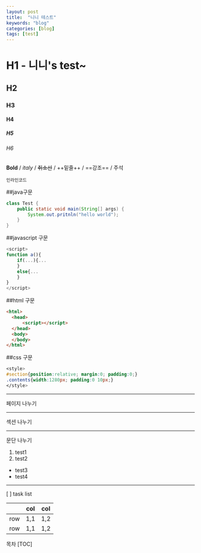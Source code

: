 ```yaml
---
layout: post
title:  "니니 테스트"
keywords: "blog"
categories: [blog]
tags: [test]
---
```


# H1 - 니니's test~
## H2
### H3
#### H4
##### H5
###### H6

**Bold** / *italy* / ~~취소선~~ / ++밑줄++ / ==강조== / 주석 <!--주석-->

`인라인코드`

##java구문
```java
class Test {
    public static void main(String[] args) {
        System.out.pritnln("hello world");
    }
}
```

##javascript 구문
```javascript
<script>
function a(){
	if(...){...
    }
    else{...
    }
}
</script>
```

##html 구문
```html
<html>
  <head>
      <script></script>
  </head>
  <body>
  </body>
</html>
```

##css 구문
```css
<style>
#section{position:relative; margin:0; padding:0;}
.contents{width:1280px; padding:0 10px;}
</style>
```

***
페이지 나누기
- - -
섹션 나누기
_ _ _
문단 나누기

1. test1
2. test2

- test3
- test4

_ _ _
[ ] task list


| 	 	   |   col  |   col  |
|--------|--------|--------|
|   row  |  1,1   |  1,2   |
|   row  |  1,1   |  1,2   |


목차
[TOC]
